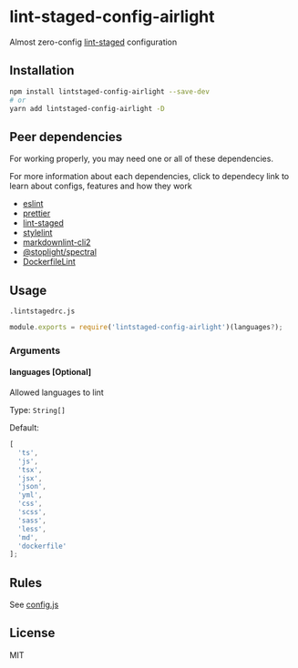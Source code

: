 # lint-staged-config-airlight

Almost zero-config [lint-staged](https://github.com/okonet/lint-staged) configuration

## Installation

```bash
npm install lintstaged-config-airlight --save-dev
# or
yarn add lintstaged-config-airlight -D
```

## Peer dependencies

For working properly, you may need one or all of these dependencies.

For more information about each dependencies, click to dependecy link
to learn about configs, features and how they work

- [eslint](http://eslint.org)
- [prettier](https://prettier.io)
- [lint-staged](https://github.com/okonet/lint-staged)
- [stylelint](https://stylelint.io)
- [markdownlint-cli2](https://github.com/DavidAnson/markdownlint-cli2)
- [@stoplight/spectral](https://github.com/stoplightio/spectral)
- [DockerfileLint](https://github.com/replicatedhq/dockerfilelint)

## Usage

`.lintstagedrc.js`

```js
module.exports = require('lintstaged-config-airlight')(languages?);
```

### Arguments

#### **languages** [Optional]

Allowed languages to lint

Type: `String[]`

Default:

```js
[
  'ts',
  'js',
  'tsx',
  'jsx',
  'json',
  'yml',
  'css',
  'scss',
  'sass',
  'less',
  'md',
  'dockerfile'
];
```

## Rules

See [config.js](./config.js)

## License

MIT
